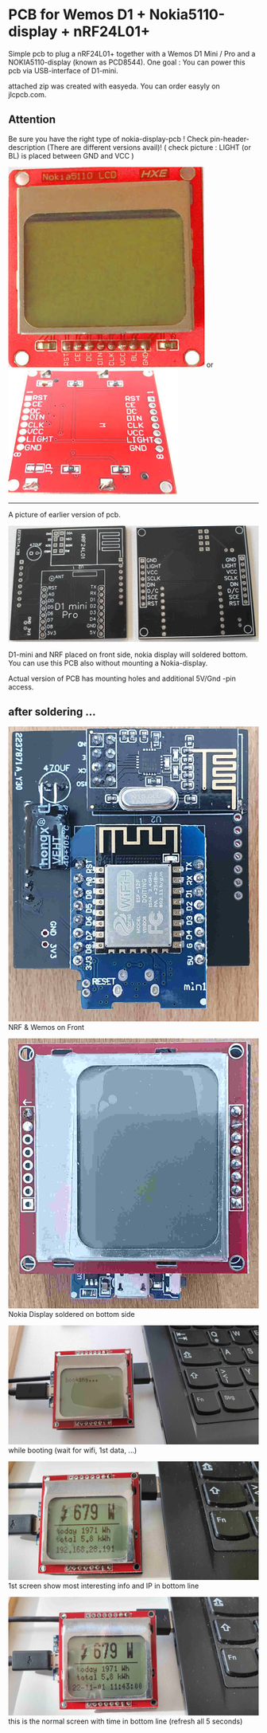 # PCB for Wemos D1 + Nokia5110-display + nRF24L01+

Simple pcb to plug a nRF24L01+ together with a Wemos D1 Mini / Pro and a NOKIA5110-display (known as PCD8544).
One goal :  You can power this pcb via USB-interface of D1-mini.

attached zip was created with easyeda. You can order easyly on jlcpcb.com.

## Attention
Be sure you have the right type of nokia-display-pcb !
Check pin-header-description (There are different versions avail)!
( check picture : LIGHT (or BL) is placed between GND and VCC )

![img](Nokia5110-LCD.jpg) or ![img](Nokia5110-LCD2.jpg)

---

A picture of earlier version of pcb.

![img](PCB-V1.jpg)

D1-mini and NRF placed on front side, nokia display will soldered bottom.
You can use this PCB also without mounting a Nokia-display.

Actual version of PCB has mounting holes and additional 5V/Gnd -pin access.

## after soldering ...

![img](1_Front.jpg)
NRF & Wemos on Front

![img](2_Bottom.jpg)
Nokia Display soldered on bottom side

![img](3_booting.jpg)
while booting (wait for wifi, 1st data, ...)

![img](4_runIP.jpg)
1st screen show most interesting info and IP in bottom line

![img](5_runTime.jpg)
this is the normal screen with time in bottom line (refresh all 5 seconds)
